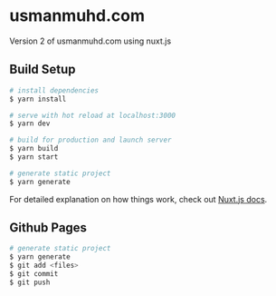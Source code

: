 # usmanmuhd.com

Version 2 of usmanmuhd.com using nuxt.js

## Build Setup

```bash
# install dependencies
$ yarn install

# serve with hot reload at localhost:3000
$ yarn dev

# build for production and launch server
$ yarn build
$ yarn start

# generate static project
$ yarn generate
```

For detailed explanation on how things work, check out [Nuxt.js docs](https://nuxtjs.org).

## Github Pages

```bash
# generate static project
$ yarn generate
$ git add <files>
$ git commit
$ git push
```
